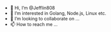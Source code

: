 - 👋 Hi, I’m @Jefflin808
- 👀 I’m interested in Golang, Node.js, Linux etc.
- 💞️ I’m looking to collaborate on ...
- 📫 How to reach me ...

<!---
Jefflin808/Jefflin808 is a ✨ special ✨ repository because its `README.md` (this file) appears on your GitHub profile.
You can click the Preview link to take a look at your changes.
--->
